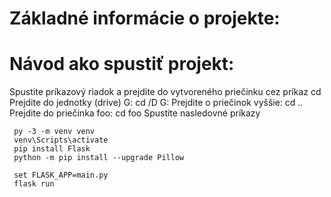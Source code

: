# Základné informácie o projekte:

# Návod ako spustiť projekt:
Spustite príkazový riadok a prejdite do vytvoreného priečinku cez príkaz cd
Prejdite do jednotky (drive) G: cd /D G:
Prejdite o priečinok vyššie: cd ..
Prejdite do priečinka foo: cd foo
Spustite nasledovné príkazy

     py -3 -m venv venv
     venv\Scripts\activate
     pip install Flask
     python -m pip install --upgrade Pillow

     set FLASK_APP=main.py
     flask run
